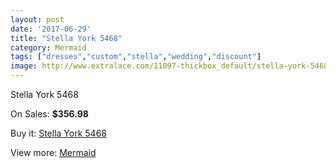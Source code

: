 ```yaml
---
layout: post
date: '2017-06-29'
title: "Stella York 5468"
category: Mermaid
tags: ["dresses","custom","stella","wedding","discount"]
image: http://www.extralace.com/11097-thickbox_default/stella-york-5468.jpg
---
```

Stella York 5468

On Sales: **$356.98**
<a href="https://www.extralace.com/mermaid/5229-stella-york-5468.html"><amp-img layout="responsive" width="600" height="600" src="//www.extralace.com/11097-thickbox_default/stella-york-5468.jpg" alt="Stella York 5468 0" /></a>
<a href="https://www.extralace.com/mermaid/5229-stella-york-5468.html"><amp-img layout="responsive" width="600" height="600" src="//www.extralace.com/11099-thickbox_default/stella-york-5468.jpg" alt="Stella York 5468 1" /></a>
<a href="https://www.extralace.com/mermaid/5229-stella-york-5468.html"><amp-img layout="responsive" width="600" height="600" src="//www.extralace.com/11098-thickbox_default/stella-york-5468.jpg" alt="Stella York 5468 2" /></a>

Buy it: [Stella York 5468](https://www.extralace.com/mermaid/5229-stella-york-5468.html "Stella York 5468")

View more: [Mermaid](https://www.extralace.com/5-mermaid "Mermaid")